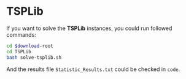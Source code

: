 # TSPLib

If you want to solve the **TSPLib** instances, you could run followed commands:

```bash
cd $download-root
cd TSPLib
bash solve-tsplib.sh
```

And the results file `Statistic_Results.txt` could be checked in `code`.